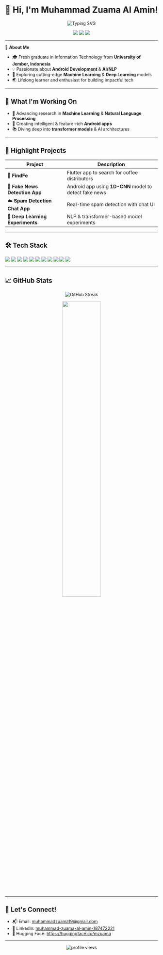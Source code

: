 <h1 align="center">👋 Hi, I'm Muhammad Zuama Al Amin!</h1>

<p align="center">
  <img src="https://readme-typing-svg.demolab.com?font=Fira+Code&pause=1000&color=000000&width=435&lines=Android+Developer;AI+%26+NLP+Researcher;Lifelong+Learner" alt="Typing SVG" />
</p>

<p align="center">
  <a href="mailto:muhammadzuama19@gmail.com"><img src="https://img.shields.io/badge/Email-D14836?style=flat&logo=gmail&logoColor=white"/></a>
  <a href="https://www.linkedin.com/in/muhammad-zuama-al-amin-187472221/"><img src="https://img.shields.io/badge/LinkedIn-0077B5?style=flat&logo=linkedin&logoColor=white"/></a>
  <a href="https://huggingface.co/mzuama"><img src="https://img.shields.io/badge/HuggingFace-FFD21F?style=flat&logo=huggingface&logoColor=black"/></a>
</p>

---

🌱 **About Me**

- 🎓 Fresh graduate in Information Technology from **University of Jember, Indonesia**
- 💡 Passionate about **Android Development** & **AI/NLP**
- 🤖 Exploring cutting-edge **Machine Learning** & **Deep Learning** models
- 🌏 Lifelong learner and enthusiast for building impactful tech

---

## 🔭 What I'm Working On

- 🔬 Advancing research in **Machine Learning** & **Natural Language Processing**
- 📱 Creating intelligent & feature-rich **Android apps**
- 📚 Diving deep into **transformer models** & AI architectures

---

## 🚀 Highlight Projects

| Project | Description |
|---------|-------------|
| 🔎 **FindFe** | Flutter app to search for coffee distributors |
| 📰 **Fake News Detection App** | Android app using **1D-CNN** model to detect fake news |
| ☁️ **Spam Detection Chat App** | Real-time spam detection with chat UI |
| 🧠 **Deep Learning Experiments** | NLP & transformer-based model experiments |

---

## 🛠️ Tech Stack

<p>
  <img src="https://img.shields.io/badge/Python-333?style=flat&logo=python" />
  <img src="https://img.shields.io/badge/TensorFlow-333?style=flat&logo=tensorflow" />
  <img src="https://img.shields.io/badge/PyTorch-333?style=flat&logo=pytorch" />
  <img src="https://img.shields.io/badge/Scikit--Learn-333?style=flat&logo=scikit-learn" />
  <img src="https://img.shields.io/badge/Streamlit-333?style=flat&logo=streamlit" />
  <img src="https://img.shields.io/badge/Flask-333?style=flat&logo=flask" />
  <img src="https://img.shields.io/badge/Flutter-333?style=flat&logo=flutter" />
  <img src="https://img.shields.io/badge/JavaScript-333?style=flat&logo=javascript" />
  <img src="https://img.shields.io/badge/Android-333?style=flat&logo=android" />
  <img src="https://img.shields.io/badge/Kotlin-333?style=flat&logo=kotlin" />
  <img src="https://img.shields.io/badge/HuggingFace-FFD21F?style=flat&logo=huggingface&logoColor=black" />
</p>

---

## 📈 GitHub Stats
<p align="center">
  <img src="https://github-readme-streak-stats.herokuapp.com?user=muhammadzuama&theme=tokyonight&date_format=M%20j%5B%2C%20Y%5D" alt="GitHub Streak" />
</p>

<p align="center">
  <img width="50%" src="https://github-readme-stats.vercel.app/api/top-langs/?username=muhammadzuama&layout=compact&theme=tokyonight" />
</p>

---

## 🤝 Let's Connect!

- 📬 Email: [muhammadzuama19@gmail.com](mailto:muhammadzuama19@gmail.com)
- 💼 LinkedIn: [muhammad-zuama-al-amin-187472221](https://www.linkedin.com/in/muhammad-zuama-al-amin-187472221/)
- 🤗 Hugging Face: https://huggingface.co/mzuama

---
<p align="center">
  <img src="https://komarev.com/ghpvc/?username=muhammadzuama&label=Profile+Views&color=0e75b6&style=flat" alt="profile views" />
</p>
